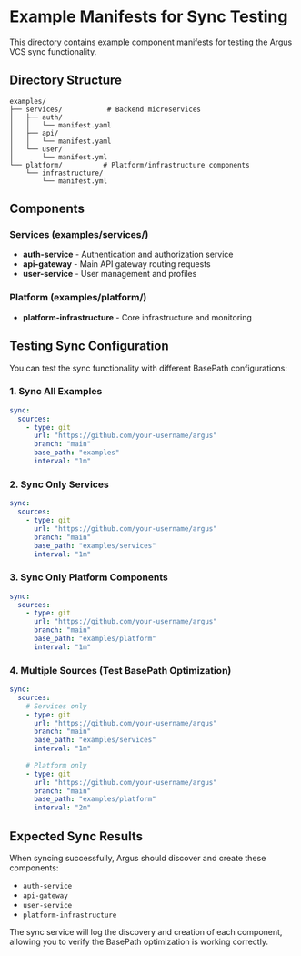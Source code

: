 # Example Manifests for Sync Testing

This directory contains example component manifests for testing the Argus VCS sync functionality.

## Directory Structure

```
examples/
├── services/           # Backend microservices
│   ├── auth/
│   │   └── manifest.yaml
│   ├── api/
│   │   └── manifest.yaml
│   └── user/
│       └── manifest.yml
└── platform/          # Platform/infrastructure components
    └── infrastructure/
        └── manifest.yml
```

## Components

### Services (examples/services/)
- **auth-service** - Authentication and authorization service
- **api-gateway** - Main API gateway routing requests
- **user-service** - User management and profiles

### Platform (examples/platform/)
- **platform-infrastructure** - Core infrastructure and monitoring

## Testing Sync Configuration

You can test the sync functionality with different BasePath configurations:

### 1. Sync All Examples
```yaml
sync:
  sources:
    - type: git
      url: "https://github.com/your-username/argus"
      branch: "main"
      base_path: "examples"
      interval: "1m"
```

### 2. Sync Only Services
```yaml
sync:
  sources:
    - type: git
      url: "https://github.com/your-username/argus"
      branch: "main"
      base_path: "examples/services"
      interval: "1m"
```

### 3. Sync Only Platform Components
```yaml
sync:
  sources:
    - type: git
      url: "https://github.com/your-username/argus"
      branch: "main"
      base_path: "examples/platform"
      interval: "1m"
```

### 4. Multiple Sources (Test BasePath Optimization)
```yaml
sync:
  sources:
    # Services only
    - type: git
      url: "https://github.com/your-username/argus"
      branch: "main"
      base_path: "examples/services"
      interval: "1m"
    
    # Platform only
    - type: git
      url: "https://github.com/your-username/argus"
      branch: "main"
      base_path: "examples/platform"
      interval: "2m"
```

## Expected Sync Results

When syncing successfully, Argus should discover and create these components:
- `auth-service`
- `api-gateway` 
- `user-service`
- `platform-infrastructure`

The sync service will log the discovery and creation of each component, allowing you to verify the BasePath optimization is working correctly. 